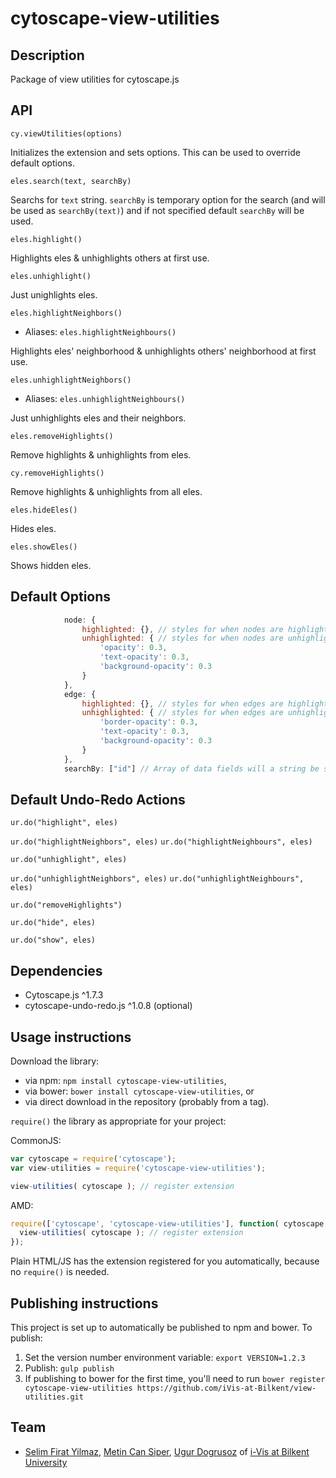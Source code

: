 cytoscape-view-utilities
================================================================================


## Description

Package of view utilities for cytoscape.js


## API

`cy.viewUtilities(options)`

Initializes the extension and sets options. This can be used to override default options.

`eles.search(text, searchBy)`

Searchs for `text` string. `searchBy` is temporary option for the search (and will be used as `searchBy(text)`) and if not specified default `searchBy` will be used. 

`eles.highlight()`

Highlights eles & unhighlights others at first use.

`eles.unhighlight()`

Just unighlights eles.

`eles.highlightNeighbors()`
* Aliases: `eles.highlightNeighbours()`

Highlights eles' neighborhood & unhighlights others' neighborhood at first use.

`eles.unhighlightNeighbors()`
* Aliases: `eles.unhighlightNeighbours()`

Just unhighlights eles and their neighbors.

`eles.removeHighlights()`

Remove highlights & unhighlights from eles.

`cy.removeHighlights()`

Remove highlights & unhighlights from all eles.

`eles.hideEles()`

Hides eles.

`eles.showEles()`

Shows hidden eles.


## Default Options
```javascript
            node: {
                highlighted: {}, // styles for when nodes are highlighted.
                unhighlighted: { // styles for when nodes are unhighlighted.
                    'opacity': 0.3,
                    'text-opacity': 0.3,
                    'background-opacity': 0.3
                }
            },
            edge: {
                highlighted: {}, // styles for when edges are highlighted.
                unhighlighted: { // styles for when edges are unhighlighted.
                    'border-opacity': 0.3,
                    'text-opacity': 0.3,
                    'background-opacity': 0.3
                }
            },
            searchBy: ["id"] // Array of data fields will a string be searched on or function which executes search.
```


## Default Undo-Redo Actions


`ur.do("highlight", eles)`

`ur.do("highlightNeighbors", eles)`
`ur.do("highlightNeighbours", eles)`

`ur.do("unhighlight", eles)`

`ur.do("unhighlightNeighbors", eles)` 
`ur.do("unhighlightNeighbours", eles)`

`ur.do("removeHighlights")`

`ur.do("hide", eles)`

`ur.do("show", eles)`

## Dependencies

 * Cytoscape.js ^1.7.3
 * cytoscape-undo-redo.js ^1.0.8 (optional)


## Usage instructions

Download the library:
 * via npm: `npm install cytoscape-view-utilities`,
 * via bower: `bower install cytoscape-view-utilities`, or
 * via direct download in the repository (probably from a tag).

`require()` the library as appropriate for your project:

CommonJS:
```js
var cytoscape = require('cytoscape');
var view-utilities = require('cytoscape-view-utilities');

view-utilities( cytoscape ); // register extension
```

AMD:
```js
require(['cytoscape', 'cytoscape-view-utilities'], function( cytoscape, view-utilities ){
  view-utilities( cytoscape ); // register extension
});
```

Plain HTML/JS has the extension registered for you automatically, because no `require()` is needed.


## Publishing instructions

This project is set up to automatically be published to npm and bower.  To publish:

1. Set the version number environment variable: `export VERSION=1.2.3`
1. Publish: `gulp publish`
1. If publishing to bower for the first time, you'll need to run `bower register cytoscape-view-utilities https://github.com/iVis-at-Bilkent/view-utilities.git`

## Team

  * [Selim Firat Yilmaz](https://github.com/mrsfy), [Metin Can Siper](https://github.com/metincansiper), [Ugur Dogrusoz](https://github.com/ugurdogrusoz) of [i-Vis at Bilkent University](http://www.cs.bilkent.edu.tr/~ivis)
